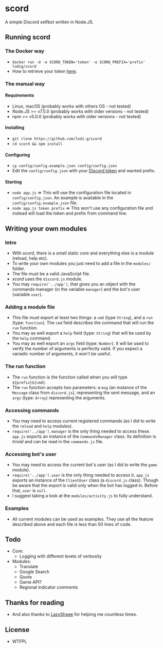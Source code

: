# scord

A simple Discord selfbot written in Node.JS.

## Running scord

### The Docker way
* `docker run -d -e SCORD_TOKEN='token' -e SCORD_PREFIX='prefix' lodig/scord`
* How to retrieve your token [here](token.md).

### The manual way

#### Requirements
* Linux, macOS (probably works with others OS - not tested)
* Node.JS >= v7.5.0 (probably works with older versions - not tested)
* npm >= v5.0.0 (probably works with older versions - not tested)

#### Installing
* `git clone https://github.com/lodi-g/scord`
* `cd scord && npm install`

#### Configuring
* `cp config/config.example.json config/config.json`
* Edit the `config/config.json` with your [Discord token](token.md) and wanted prefix.

#### Starting
* `node app.js` => This will use the configuration file located in `config/config.json`. An example is available in the `config/config.example.json` file.
* `node app.js token prefix` => This won't use any configuration file and instead will load the token and prefix from command line.

## Writing your own modules
### Intro
* With *scord*, there is a small static core and everything else is a module (reload, help etc).
* To write your own modules you just need to add a file in the `modules/` folder.
* The file must be a valid JavaScript file.
* *scord* uses the `discord.js` module.
* You may `require('../app')`, that gives you an object with the commands manager (in the variable `manager`) and the bot's user (variable `user`).


### Adding a module file
* This file must export at least two things: a `cmd` (type `String`), and a `run` (type: `function`). The `cmd` field describes the command that will run the `run` function.
* You may as well export a `help` field (type: `String`) that will be used by the `help` command.
* You may as well export an `args` field (type: `Number`). It will be used to verify the number of arguments is perfectly valid. If you expect a variadic number of arguments, it won't be useful.


### The run function
* The `run` function is the function called when you will type `${prefix}${cmd}`.
* The `run` function accepts two parameters: a `msg` (an instance of the `Message` class from `discord.js`), representing the sent message, and an `args` (type: `Array`) representing the arguments.

### Accessing commands
* You may need to access current registered commands (as I did to write the `reload` and `help` modules).
* `require('../app').manager` is the only thing needed to access these. `app.js` exports an instance of the `CommandsManager` class. Its definition is *trivial* and can be read in the `commands.js` file.

### Accessing bot's user
* You may need to access the current bot's user (as I did to write the `game` module).
* `require('../app').user` is the only thing needed to access it. `app.js` exports an instance of the `ClientUser` class (a `discord.js` class). Though be aware that the export is valid only when the bot has logged in. Before that, `user` is `null`.
* I suggest taking a look at the `modules/activity.js` to fully understand.

### Examples
* All current modules can be used as examples. They use all the feature described above and each file is less than 50 lines of code.

## Todo
* Core:
  * Logging with different levels of verbosity
* Modules:
  * Translate
  * Google Search
  * Quote
  * Game API?
  * Regional indicator comments

## Thanks for reading
* And also thanks to [LazyShpee](https://github.com/LazyShpee/) for helping me countless times.

## License
* WTFPL
